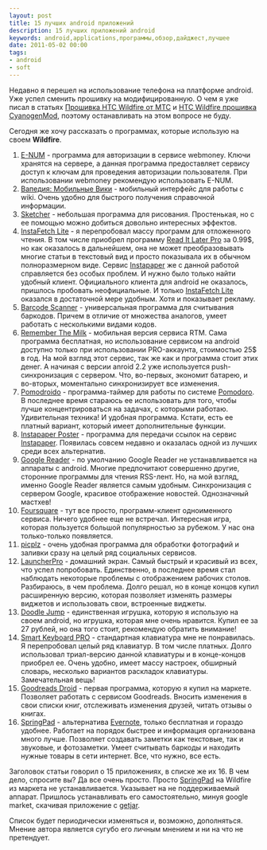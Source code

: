 ```yaml
---
layout: post
title: 15 лучших android приложений
description: 15 лучших приложений android
keywords: android,applications,программы,обзор,дайджест,лучшее
date: 2011-05-02 00:00
tags:
- android
- soft
---
```

Недавно я перешел на использование телефона на платформе android. Уже успел сменить прошивку на модифицированную. О чем я уже писал в статьях [Прошивка HTC Wildfire от МТС][] и [HTC Wildfire прошивка CyanogenMod][], поэтому останавливать на этом вопросе не буду.

Сегодня же хочу рассказать о программах, которые использую на своем **Wildfire**.

1. [E-NUM][] - программа для авторизации в сервисе webmoney. Ключи хранятся на сервере, а данная программа предоставляет сервису доступ к ключам для проведения авторизации пользователя. При использовании webmoney рекомендую использовать E-NUM.
2. [Вапедия: Мобильные Вики][1] - мобильный интерфейс для работы с wiki. Очень удобно для быстрого получения справочной информации.
3. [Sketcher][] - небольшая программа для рисования. Простенькая, но с ее помощью можно добиться довольно интересных эффектов.
4. [InstaFetch Lite][] - я перепробовал массу программ для отложенного чтения. В том числе приобрел программу [Read It Later Pro][] за 0.99$, но как оказалось в дальнейшем, она не может преобразовывать многие статьи в текстовый вид и просто показывала их в обычном полноразмерном виде. Сервис [Instapaper][] же с данной работой справляется без особых проблем. И нужно было только найти удобный клиент. Официального клиента для android не оказалось, пришлось пробовать неофициальные. И только [InstaFetch Lite][]
оказался в достаточной мере удобным. Хотя и показывает рекламу.
5. [Barcode Scanner][] - универсальная программа для считывания баркодов. Причем в отличие от множества аналогов, умеет работать с несколькими видами кодов.
6. [Remember The Milk][] - мобильная версия сервиса RTM. Сама программа бесплатная, но использование сервисом на android доступно только при использовании PRO-аккаунта, стоимостью 25$ в год. На мой взгляд этот сервис, так же как и программа стоит этих денег.
А начиная с версии anroid 2.2 уже используется push-синхронизация с сервером. Что, во-первых, экономит батарею, и во-вторых, моментально синхронизирует все изменения. 
7. [Pomodroido][] - программа-таймер для работы по системе [Pomodoro][]. В последнее время стараюсь ее использовать для того, чтобы лучше концентрироваться на задачах, с которыми работаю. Удивительная техника! И удобная программа. Кстати, есть ее платный вариант, который имеет дополнительные функции.
8. [Instapaper Poster][] - программа для передачи ссылок на сервис [Instapaper][]. Появилась совсем недавно и оказалась одной из лучших среди всех альтернатив.
9. [Google Reader][] - по умолчанию Google Reader не устанавливается на аппараты с android. Многие предпочитают совершенно другие, сторонние программы для чтения RSS-лент. Но, на мой взгляд, именно Google Reader является самым удобным. Синхронизация с сервером
Google, красивое отображение новостей. Однозначный мастхев!
10. [Foursquare][] - тут все просто, программ-клиент одноименного сервиса. Ничего удобнее еще не встречал. Интересная игра, которая пользуется большой популярностью за рубежом. У нас она только-только появляется.
11. [picplz][] - очень удобная программа для обработки фотографий и заливки сразу на целый ряд социальных сервисов.
12. [LauncherPro][] - домашний экран. Самый быстрый и красивый из всех, что успел попробовать. Единственно, в последнее время стал наблюдать некоторые проблемы с отображением рабочих столов. Разбираюсь, в чем проблема. Долго решал, но в конце концов купил расширенную версию, которая позволяет изменять размеры виджетов и использовать свои, встроенные виджеты.
13. [Doodle Jump][] - единственная игрушка, которую я использую на своем android, но игрушка, которая мне очень нравится. Купил ее за 27 рублей, но она того стоит, рекомендую обратить внимание!
14. [Smart Keyboard PRO][] - стандартная клавиатура мне не понравилась. Я перепробовал целый ряд клавиатур. В том числе платных. Долго использовал триал-версию данной клавиатуры и в конце-концов приобрел ее. Очень удобно, имеет массу настроек, обширный словарь, несколько вариантов раскладок клавиатуры. Замечательная вещь!
15. [Goodreads Droid][] - первая программа, которую я купил на маркете. Позволяет работать с сервисом Goodreads. Вносить изменения в свои списки книг, отслеживать изменения друзей, читать отзывы о книгах.
16. [SpringPad][] - альтернатива [Evernote][], только бесплатная и гораздо удобнее. Работает на порядок быстрее и информация организована много лучше. Позволяет создавать заметки как текстовые, так и звуковые, и фотозаметки. Умеет считывать баркоды и находить
нужные товары в сети интернет. Все, что нужно, все есть.

Заголовок статьи говорил о 15 приложениях, в списке же их 16. В чем дело, спросите вы? Да все очень просто. Просто [SpringPad][] на Wildfire из маркета не устанавливается. Указывает на не поддерживаемый аппарат. Пришлось устанавливать его самостоятельно, минуя google market, скачивая приложение с [getjar][].

Список будет периодически изменяться и, возможно, дополняться. Мнение автора является сугубо его личным мнением и ни на что не претендует.

[Прошивка HTC Wildfire от МТС]: http://www.juev.ru/2011/02/27/proshivka-htc-wildfire-ot-mts/
  "Прошивка HTC Wildfire от МТС"
[E-NUM]: https://market.android.com/details?id=ru.e_num "E-NUM"
[1]: https://market.android.com/details?id=com.taptu.wapedia.android
  "Вапедия: Мобильные Вики"
[Sketcher]: https://market.android.com/details?id=org.sketcher
  "Sketcher"
[InstaFetch Lite]: https://market.android.com/details?id=pl.immortal.instafetch
  "InstaFetch Lite"
[Read It Later Pro]: https://market.android.com/details?id=com.ideashower.readitlater.pro
  "Read It Later Pro"
[Instapaper]: http://www.instapaper.com "Instapaper"
[Barcode Scanner]: https://market.android.com/details?id=com.google.zxing.client.android 
  "Barcode Scanner"
[Remember The Milk]: https://market.android.com/details?id=com.rememberthemilk.MobileRTM
  "Remember The Milk"
[Pomodroido]: https://market.android.com/details?id=net.artifix.pomodroido.free
  "Pomodroido"
[Pomodoro]: http://www.pomodorotechnique.com/ "Pomodoro"
[Instapaper Poster]: https://market.android.com/details?id=dk.southbound.instapaper 
  "Instapaper Poster"
[Google Reader]: https://market.android.com/details?id=com.google.android.apps.reader
  "Google Reader"
[Foursquare]: https://market.android.com/details?id=com.joelapenna.foursquared 
  "Foursquare"
[picplz]: https://market.android.com/details?id=com.picplz.rangefinder "picplz"
[LauncherPro]: https://market.android.com/details?id=com.fede.launcher "LauncherPro"
[Doodle Jump]: https://market.android.com/details?id=com.realarcade.DOJ "Doodle Jump"
[Smart Keyboard PRO]: https://market.android.com/details?id=net.cdeguet.smartkeyboardpro 
  "Smart Keyboard PRO"
[Goodreads Droid]: https://market.android.com/details?id=hactar.goodreads "Goodreads Droid"
[SpringPad]: https://market.android.com/details?id=com.springpad "SpringPad"
[Evernote]: https://www.evernote.com "Evernote"
[HTC Wildfire прошивка CyanogenMod]: http://www.juev.ru/2011/04/13/cyanogenmod-wildfire/ 
  "HTC Wildfire прошивка CyanogenMod"
[getjar]: http://www.getjar.com/ "GetJar"

